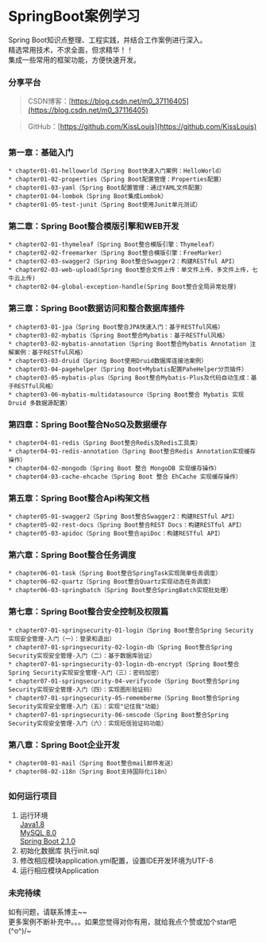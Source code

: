 # SpringBoot案例学习

Spring Boot知识点整理、工程实践，并结合工作案例进行深入。  
精选常用技术，不求全面，但求精华！！  
集成一些常用的框架功能，方便快速开发。

### 分享平台

> CSDN博客：[https://blog.csdn.net/m0_37116405](https://blog.csdn.net/m0_37116405)

> GitHub：[https://github.com/KissLouis](https://github.com/KissLouis)

## 

### 第一章：基础入门

    * chapter01-01-helloworld（Spring Boot快速入门案例：HelloWorld）
    * chapter01-02-properties（Spring Boot配置管理：Properties配置）
    * chapter01-03-yaml（Spring Boot配置管理：通过YAML文件配置）
    * chapter01-04-lombok（Spring Boot集成Lombok）
    * chapter01-05-test-junit（Spring Boot使用Junit单元测试）

### 第二章：Spring Boot整合模版引擎和WEB开发  
    * chapter02-01-thymeleaf（Spring Boot整合模版引擎：Thymeleaf）
    * chapter02-02-freemarker（Spring Boot整合模版引擎：FreeMarker）
    * chapter02-03-swagger2（Spring Boot整合Swagger2：构建RESTful API）
    * chapter02-03-web-upload(Spring Boot整合文件上传：单文件上传，多文件上传，七牛云上传)
    * chapter02-04-global-exception-handle(Spring Boot整合全局异常处理)


### 第三章：Spring Boot数据访问和整合数据库插件  
    * chapter03-01-jpa（Spring Boot整合JPA快速入门：基于RESTful风格）
    * chapter03-02-mybatis（Spring Boot整合Mybatis：基于RESTful风格）
    * chapter03-02-mybatis-annotation（Spring Boot整合Mybatis Annotation 注解案例：基于RESTful风格）
    * chapter03-03-druid（Spring Boot使用Druid数据库连接池案例）
    * chapter03-04-pagehelper（Spring Boot+Mybatis配置PaheHelper分页插件）
    * chapter03-05-mybatis-plus（Spring Boot整合Mybatis-Plus及代码自动生成：基于RESTful风格）
    * chapter03-06-mybatis-multidatasource（Spring Boot整合 Mybatis 实现 Druid 多数据源配置）

### 第四章：Spring Boot整合NoSQ及数据缓存  
    * chapter04-01-redis（Spring Boot整合Redis及Redis工具类）
    * chapter04-01-redis-annotation（Spring Boot整合Redis Annotation实现缓存操作）
    * chapter04-02-mongodb（Spring Boot 整合 MongoDB 实现缓存操作）
    * chapter04-03-cache-ehcache（Spring Boot 整合 EhCache 实现缓存操作）

### 第五章：Spring Boot整合Api构架文档
    * chapter05-01-swagger2（Spring Boot整合Swagger2：构建RESTful API）
    * chapter05-02-rest-docs（Spring Boot整合REST Docs：构建RESTful API）
    * chapter05-03-apidoc（Spring Boot整合apiDoc：构建RESTful API）

### 第六章：Spring Boot整合任务调度
    * chapter06-01-task（Spring Boot整合SpringTask实现简单任务调度）
    * chapter06-02-quartz（Spring Boot整合Quartz实现动态任务调度）
    * chapter06-03-springbatch（Spring Boot整合SpringBatch实现批处理）

### 第七章：Spring Boot整合安全控制及权限篇
    * chapter07-01-springsecurity-01-login（Spring Boot整合Spring Security实现安全管理-入门（一）：登录和退出）
    * chapter07-01-springsecurity-02-login-db（Spring Boot整合Spring Security实现安全管理-入门（二）：基于数据库验证）
    * chapter07-01-springsecurity-03-login-db-encrypt（Spring Boot整合Spring Security实现安全管理-入门（三）：密码加密）
    * chapter07-01-springsecurity-04-verifycode（Spring Boot整合Spring Security实现安全管理-入门（四）：实现图形验证码）
    * chapter07-01-springsecurity-05-rememberme（Spring Boot整合Spring Security实现安全管理-入门（五）：实现"记住我"功能）
    * chapter07-01-springsecurity-06-smscode（Spring Boot整合Spring Security实现安全管理-入门（六）：实现短信验证码功能）

### 第八章：Spring Boot企业开发
    * chapter08-01-mail（Spring Boot整合mail邮件发送）
    * chapter08-02-i18n（Spring Boot支持国际化i18n）


## 

### 如何运行项目
1. 运行环境  
    <u>Java1.8</u>  
    <u>MySQL 8.0 </u>  
    <u>Spring Boot 2.1.0</u> 
2. 初始化数据库 执行init.sql
3. 修改相应模块application.yml配置，设置IDE开发环境为UTF-8
4. 运行相应模块Application


### 未完待续
如有问题，请联系博主~~  
更多案例不断补充中。。。如果您觉得对你有用，就给我点个赞或加个star吧\(^o^)/~

